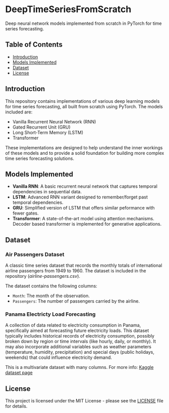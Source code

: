 # DeepTimeSeriesFromScratch
Deep neural network models implemented from scratch in PyTorch for time series forecasting.

## Table of Contents
- [Introduction](#introduction)
- [Models Implemented](#models-implemented)
- [Dataset](#dataset)
- [License](#license)

## Introduction
This repository contains implementations of various deep learning models for time series forecasting, all built from scratch using PyTorch. The models included are:
- Vanilla Recurrent Neural Network (RNN)
- Gated Recurrent Unit (GRU)
- Long Short-Term Memory (LSTM)
- Transformer

These implementations are designed to help understand the inner workings of these models and to provide a solid foundation for building more complex time series forecasting solutions.

## Models Implemented
- **Vanilla RNN**: A basic recurrent neural network that captures temporal dependencies in sequential data.
- **LSTM**: Advanced RNN variant designed to remember/forget past temporal dependencies.
- **GRU**: Simplified version of LSTM that offers similar peformance with fewer gates. 
- **Transformer**: A state-of-the-art model using attention mechanisms. Decoder based transformer is implemented for generative applications.

## Dataset
### Air Passengers Dataset
A classic time series dataset that records the monthly totals of international airline passengers from 1949 to 1960. The dataset is included in the repository (*airline-passengers.csv*).

The dataset contains the following columns:
- `Month`: The month of the observation.
- `Passengers`: The number of passengers carried by the airline.

### Panama Electricty Load Forecasting
A collection of data related to electricity consumption in Panama, specifically aimed at forecasting future electricity loads. This dataset typically includes historical records of electricity consumption, possibly broken down by region or time intervals (like hourly, daily, or monthly). It may also incorporate additional variables such as weather parameters (temperature, humidity, precipitation) and special days (public holidays, weekends) that could influence electricity demand.

This is a multivariate dataset with many columns. For more info: [Kaggle dataset page](https://www.kaggle.com/datasets/pateljay731/panama-electricity-load-forecasting/)

## License
This project is licensed under the MIT License - please see the [LICENSE](LICENSE) file for details.
